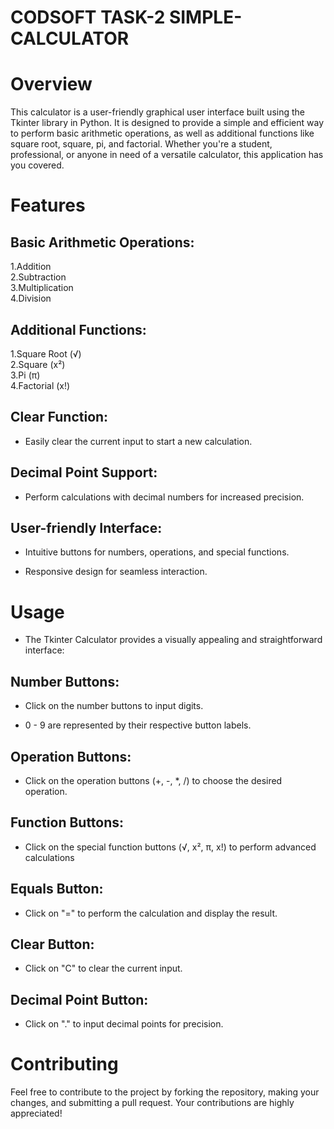 # CODSOFT TASK-2 SIMPLE-CALCULATOR


<h1>Overview</h1>

This calculator is a user-friendly graphical user interface built using the Tkinter library in Python.
It is designed to provide a simple and efficient way to perform basic arithmetic operations, as well as additional functions
like square root, square, pi, and factorial. Whether you're a student, professional, or anyone in need of a versatile calculator, this application has you covered.

<h1>Features</h1>

<h2>Basic Arithmetic Operations:</h2>


1.Addition<br>
2.Subtraction<br>
3.Multiplication<br>
4.Division<br>

<h2>Additional Functions:</h2>

1.Square Root (√)<br>
2.Square (x²)<br>
3.Pi (π)<br>
4.Factorial (x!)<br>

<h2>Clear Function:</h2>

<ul><li>Easily clear the current input to start a new calculation.</li></ul>

<h2>Decimal Point Support:</h2>

<ul><li>Perform calculations with decimal numbers for increased precision.</li></ul>

<h2>User-friendly Interface:</h2>

<ul><li>Intuitive buttons for numbers, operations, and special functions.</li></ul>
<ul><li>Responsive design for seamless interaction.</li></ul>

<h1>Usage</h1>

<ul><li>The Tkinter Calculator provides a visually appealing and straightforward interface:</li></ul>

<h2>Number Buttons:</h2>
<ul><li>Click on the number buttons to input digits.</li></ul>
<ul><li>0 - 9 are represented by their respective button labels.</li></ul>

<h2>Operation Buttons:</h2>

<ul><li>Click on the operation buttons (+, -, *, /) to choose the desired operation.</li></ul>

<h2>Function Buttons:</h2>

<ul><li>Click on the special function buttons (√, x², π, x!) to perform advanced calculations</li></ul>

<h2>Equals Button:</h2>

<ul><li>Click on "=" to perform the calculation and display the result.</li></ul>

<h2>Clear Button:</h2>

<ul><li>Click on "C" to clear the current input.</li></ul>

<h2>Decimal Point Button:</h2>
<ul><li>Click on "." to input decimal points for precision.</li></ul>

<h1>Contributing</h1>

Feel free to contribute to the project by forking the repository, making your changes, and submitting a pull request. Your contributions are highly appreciated!
